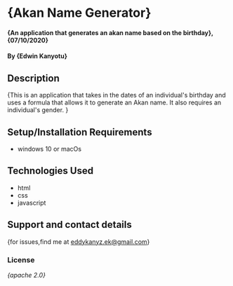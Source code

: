 # {Akan Name Generator}
#### {An application that generates an akan name based on the birthday}, {07/10/2020}
#### By **{Edwin Kanyotu}**
## Description
{This is an application that takes in the dates of an individual's birthday and uses a formula that allows it to generate an Akan name. It also requires an individual's gender. }
## Setup/Installation Requirements
* windows 10 or macOs

## Technologies Used
 * html
 * css
 * javascript
## Support and contact details
{for issues,find me at eddykanyz.ek@gmail.com}
### License
*{apache 2.0}*
